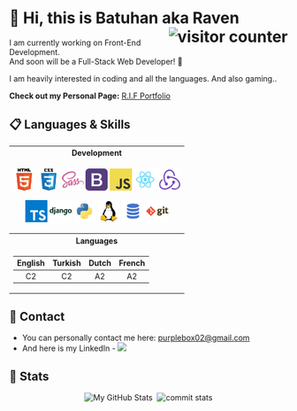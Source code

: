 # 👋 Hi, this is Batuhan aka Raven <img src="https://komarev.com/ghpvc/?username=raven-isaac-finch" alt="visitor counter" align="right" valign="center" height="40"/>

I am currently working on Front-End Development. <br>
And soon will be a Full-Stack Web Developer! 🎨

I am heavily interested in coding and all the languages. And also gaming..

<strong>Check out my Personal Page:</strong>
<a href="https://raven-isaac-finch.github.io/Portfolio-Page/">R.I.F Portfolio</a>

## 📋 Languages & Skills

<table>
<tr><th> Development </th></tr>
<tr><td><div align="center">
  
<code><img height="40" src="https://raw.githubusercontent.com/github/explore/80688e429a7d4ef2fca1e82350fe8e3517d3494d/topics/html/html.png"></code>
<code><img height="40" src="https://raw.githubusercontent.com/github/explore/80688e429a7d4ef2fca1e82350fe8e3517d3494d/topics/css/css.png"></code> 
<code><img height="40" src="https://raw.githubusercontent.com/github/explore/80688e429a7d4ef2fca1e82350fe8e3517d3494d/topics/sass/sass.png"></code> 
<code><img height="40" src="https://raw.githubusercontent.com/github/explore/5c058a388828bb5fde0bcafd4bc867b5bb3f26f3/topics/bootstrap/bootstrap.png"></code> 
<code><img height="40" src="https://raw.githubusercontent.com/github/explore/80688e429a7d4ef2fca1e82350fe8e3517d3494d/topics/javascript/javascript.png"></code> 
<code><img height="40" src="https://raw.githubusercontent.com/github/explore/80688e429a7d4ef2fca1e82350fe8e3517d3494d/topics/react/react.png"></code> 
<code><img height="40" src="https://raw.githubusercontent.com/github/explore/80688e429a7d4ef2fca1e82350fe8e3517d3494d/topics/redux/redux.png"></code>


<code><img height="40" src="https://raw.githubusercontent.com/github/explore/80688e429a7d4ef2fca1e82350fe8e3517d3494d/topics/typescript/typescript.png"></code> 
<code><img height="40" src="https://raw.githubusercontent.com/github/explore/80688e429a7d4ef2fca1e82350fe8e3517d3494d/topics/django/django.png"></code>
<code><img height="40" src="https://raw.githubusercontent.com/github/explore/80688e429a7d4ef2fca1e82350fe8e3517d3494d/topics/python/python.png"></code> 
<code><img height="40" src="https://raw.githubusercontent.com/github/explore/80688e429a7d4ef2fca1e82350fe8e3517d3494d/topics/linux/linux.png"></code>
<code><img height="40" src="https://raw.githubusercontent.com/github/explore/80688e429a7d4ef2fca1e82350fe8e3517d3494d/topics/sql/sql.png"></code> 
<code><img height="40" src="https://raw.githubusercontent.com/github/explore/80688e429a7d4ef2fca1e82350fe8e3517d3494d/topics/git/git.png"></code>                

</div></td></tr>
<tr><th> Languages </th></tr>
<tr><td><div align="center">

| English | Turkish | Dutch   | French  |
|:-------:|:-------:|:-------:|:-------:|
| C2      | C2      | A2      | A2      |

  </div></td></tr> 
</table>

## 💬 Contact
- You can personally contact me here: purplebox02@gmail.com
- And here is my LinkedIn - [![](https://img.shields.io/badge/linkedin-%230077B5.svg?&style=for-the-badge&logo=linkedin&logoColor=white)](https://www.linkedin.com/in/ravenisaac)

## 📑 Stats
<p align="center">
<img src="https://github-readme-stats.vercel.app/api/top-langs/?username=raven-isaac-finch&layout=compact&langs_count=8&show_icons=true&locale=en&theme=tokyonight" alt="My GitHub Stats" width="49%" height="200px"/>&nbsp;
<img src="https://github-readme-streak-stats.herokuapp.com/?user=raven-isaac-finch&theme=tokyonight&border=61dafb&hide_border=true" alt="commit stats" width="49%" height="200px"/> 
</p>

